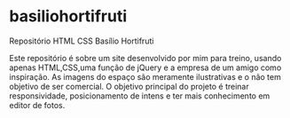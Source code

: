 # basiliohortifruti
Repositório HTML CSS Basílio Hortifruti

Este repositório é sobre um site desenvolvido por mim para treino, usando apenas HTML,CSS,uma função de jQuery e a empresa de um amigo como inspiração. As imagens do espaço são meramente ilustrativas e o não tem objetivo de ser comercial. O objetivo principal do projeto é treinar responsividade, posicionamento de intens e ter mais conhecimento em editor de fotos.

